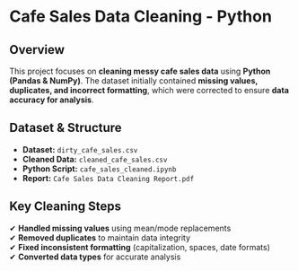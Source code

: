 #  Cafe Sales Data Cleaning - Python

##  Overview  
This project focuses on **cleaning messy cafe sales data** using **Python (Pandas & NumPy)**. The dataset initially contained **missing values, duplicates, and incorrect formatting**, which were corrected to ensure **data accuracy for analysis**.  

##  Dataset & Structure  
- **Dataset:** `dirty_cafe_sales.csv`  
- **Cleaned Data:** `cleaned_cafe_sales.csv`  
- **Python Script:** `cafe_sales_cleaned.ipynb`  
- **Report:** `Cafe Sales Data Cleaning Report.pdf`  

##  Key Cleaning Steps  
✔ **Handled missing values** using mean/mode replacements  
✔ **Removed duplicates** to maintain data integrity  
✔ **Fixed inconsistent formatting** (capitalization, spaces, date formats)  
✔ **Converted data types** for accurate analysis  
